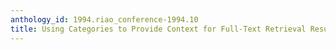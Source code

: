 ```yaml
---
anthology_id: 1994.riao_conference-1994.10
title: Using Categories to Provide Context for Full-Text Retrieval Results
---
```

